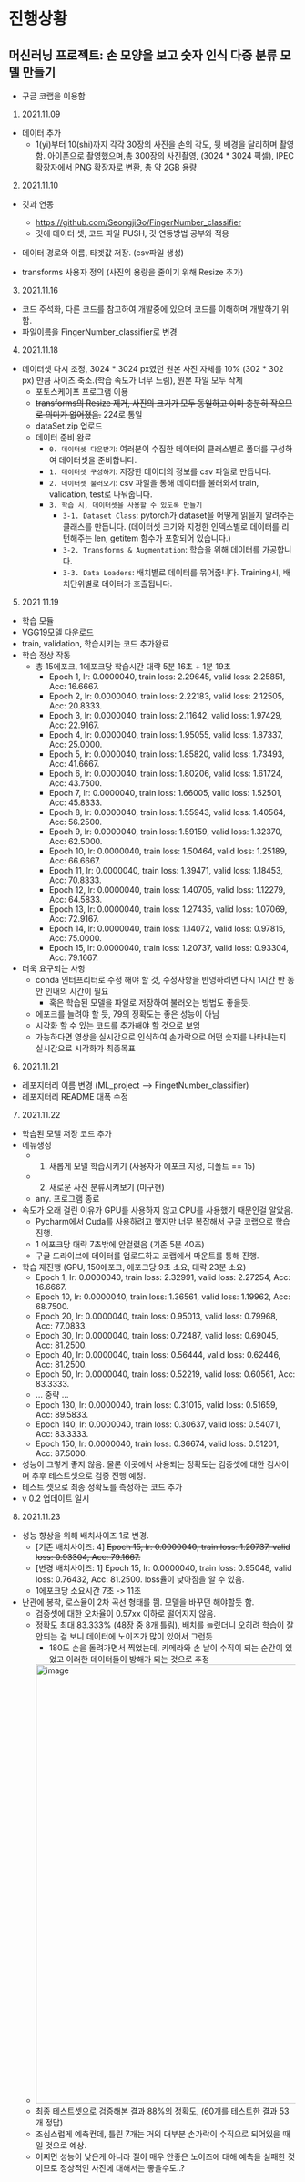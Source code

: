 # 진행상황
## 머신러닝 프로젝트: 손 모양을 보고 숫자 인식 다중 분류 모델 만들기
- 구글 코랩을 이용함

1. 2021.11.09
- 데이터 추가
    - 1(yi)부터 10(shi)까지 각각 30장의 사진을 손의 각도, 뒷 배경을 달리하며 촬영함. 아이폰으로 촬영했으며,총 300장의 사진촬영, (3024 * 3024 픽셀), IPEC확장자에서 PNG 확장자로 변환, 총 약 2GB 용량

2. 2021.11.10
- 깃과 연동
    - https://github.com/SeongjiGo/FingerNumber_classifier
    - 깃에 데이터 셋, 코드 파일 PUSH, 깃 연동방법 공부와 적용
- 데이터 경로와 이름, 타겟값 저장. (csv파일 생성)

- transforms 사용자 정의 (사진의 용량을 줄이기 위해 Resize 추가)

3. 2021.11.16
- 코드 주석화, 다른 코드를 참고하여 개발중에 있으며 코드를 이해하며 개발하기 위함.
- 파일이름을 FingerNumber_classifier로 변경

4. 2021.11.18
- 데이터셋 다시 조정, 3024 * 3024 px였던 원본 사진 자체를 10% (302 * 302 px) 만큼 사이즈 축소.(학습 속도가 너무 느림), 원본 파일 모두 삭제
    - 포토스케이프 프로그램 이용
    - ~~transforms의 Resize 제거, 사진의 크기가 모두 동일하고 이미 충분히 작으므로 의미가 없어졌음.~~ 224로 통일
    - dataSet.zip 업로드
    - 데이터 준비 완료
        - `0. 데이터셋 다운받기`: 여러분이 수집한 데이터의 클래스별로 폴더를 구성하여 데이터셋을 준비합니다.
        - `1. 데이터셋 구성하기`: 저장한 데이터의 정보를 csv 파일로 만듭니다.
        - `2. 데이터셋 불러오기`: csv 파일을 통해 데이터를 불러와서 train, validation, test로 나눠줍니다.
        - `3. 학습 시, 데이터셋을 사용할 수 있도록 만들기`
            - `3-1. Dataset Class`: pytorch가 dataset을 어떻게 읽을지 알려주는 클래스를 만듭니다. (데이터셋 크기와 지정한 인덱스별로 데이터를 리턴해주는 len, getitem 함수가 포함되어 있습니다.)
            - `3-2. Transforms & Augmentation`: 학습을 위해 데이터를 가공합니다.
            - `3-3. Data Loaders`: 배치별로 데이터를 묶어줍니다. Training시, 배치단위별로 데이터가 호출됩니다. 

5. 2021 11.19
- 학습 모듈
- VGG19모델 다운로드 
- train, validation, 학습시키는 코드 추가완료
- 학습 정상 작동
  - 총 15에포크, 1에포크당 학습시간 대략 5분 16초 + 1분 19초 
    - Epoch 1, lr: 0.0000040, train loss: 2.29645, valid loss: 2.25851, Acc: 16.6667.
    - Epoch 2, lr: 0.0000040, train loss: 2.22183, valid loss: 2.12505, Acc: 20.8333.
    - Epoch 3, lr: 0.0000040, train loss: 2.11642, valid loss: 1.97429, Acc: 22.9167.
    - Epoch 4, lr: 0.0000040, train loss: 1.95055, valid loss: 1.87337, Acc: 25.0000.
    - Epoch 5, lr: 0.0000040, train loss: 1.85820, valid loss: 1.73493, Acc: 41.6667.
    - Epoch 6, lr: 0.0000040, train loss: 1.80206, valid loss: 1.61724, Acc: 43.7500.
    - Epoch 7, lr: 0.0000040, train loss: 1.66005, valid loss: 1.52501, Acc: 45.8333.
    - Epoch 8, lr: 0.0000040, train loss: 1.55943, valid loss: 1.40564, Acc: 56.2500.
    - Epoch 9, lr: 0.0000040, train loss: 1.59159, valid loss: 1.32370, Acc: 62.5000.
    - Epoch 10, lr: 0.0000040, train loss: 1.50464, valid loss: 1.25189, Acc: 66.6667.
    - Epoch 11, lr: 0.0000040, train loss: 1.39471, valid loss: 1.18453, Acc: 70.8333.
    - Epoch 12, lr: 0.0000040, train loss: 1.40705, valid loss: 1.12279, Acc: 64.5833.
    - Epoch 13, lr: 0.0000040, train loss: 1.27435, valid loss: 1.07069, Acc: 72.9167.
    - Epoch 14, lr: 0.0000040, train loss: 1.14072, valid loss: 0.97815, Acc: 75.0000.
    - Epoch 15, lr: 0.0000040, train loss: 1.20737, valid loss: 0.93304, Acc: 79.1667.
- 더욱 요구되는 사항
  - conda 인터프리터로 수정 해야 할 것, 수정사항을 반영하려면 다시 1시간 반 동안 인내의 시간이 필요
    - 혹은 학습된 모델을 파일로 저장하여 불러오는 방법도 좋을듯.
  - 에포크를 늘려야 할 듯, 79의 정확도는 좋은 성능이 아님
  - 시각화 할 수 있는 코드를 추가해야 할 것으로 보임
  - 가능하다면 영상을 실시간으로 인식하여 손가락으로 어떤 숫자를 나타내는지 실시간으로 시각화가 최종목표

6. 2021.11.21
- 레포지터리 이름 변경 (ML_project --> FingetNumber_classifier)
- 레포지터리 README 대폭 수정

7. 2021.11.22
- 학습된 모델 저장 코드 추가
- 메뉴생성
  - 1. 새롭게 모델 학습시키기 (사용자가 에포크 지정, 디폴트 == 15)
  - 2. 새로운 사진 분류시켜보기 (미구현)
  - any. 프로그램 종료
- 속도가 오래 걸린 이유가 GPU를 사용하지 않고 CPU를 사용했기 때문인걸 알았음.
  - Pycharm에서 Cuda를 사용하려고 했지만 너무 복잡해서 구글 코랩으로 학습 진행.
  - 1 에포크당 대략 7초밖에 안걸렸음 (기존 5분 40초)
  - 구글 드라이브에 데이터를 업로드하고 코랩에서 마운트를 통해 진행.
- 학습 재진행 (GPU, 150에포크, 에포크당 9초 소요, 대략 23분 소요)
  - Epoch 1, lr: 0.0000040, train loss: 2.32991, valid loss: 2.27254, Acc: 16.6667.
  - Epoch 10, lr: 0.0000040, train loss: 1.36561, valid loss: 1.19962, Acc: 68.7500.
  - Epoch 20, lr: 0.0000040, train loss: 0.95013, valid loss: 0.79968, Acc: 77.0833.
  - Epoch 30, lr: 0.0000040, train loss: 0.72487, valid loss: 0.69045, Acc: 81.2500.
  - Epoch 40, lr: 0.0000040, train loss: 0.56444, valid loss: 0.62446, Acc: 81.2500.
  - Epoch 50, lr: 0.0000040, train loss: 0.52219, valid loss: 0.60561, Acc: 83.3333.
  - ... 중략 ...
  - Epoch 130, lr: 0.0000040, train loss: 0.31015, valid loss: 0.51659, Acc: 89.5833.
  - Epoch 140, lr: 0.0000040, train loss: 0.30637, valid loss: 0.54071, Acc: 83.3333.
  - Epoch 150, lr: 0.0000040, train loss: 0.36674, valid loss: 0.51201, Acc: 87.5000.
- 성능이 그렇게 좋지 않음. 물론 이곳에서 사용되는 정확도는 검증셋에 대한 검사이며 추후 테스트셋으로 검증 진행 예정.
- 테스트 셋으로 최종 정확도를 측정하는 코드 추가
- v 0.2 업데이트 일시

8. 2021.11.23
- 성능 향상을 위해 배치사이즈 1로 변경.
    - [기존 배치사이즈: 4] ~~Epoch 15, lr: 0.0000040, train loss: 1.20737, valid loss: 0.93304, Acc: 79.1667.~~
    - [변경 배치사이즈: 1] Epoch 15, lr: 0.0000040, train loss: 0.95048, valid loss: 0.76432, Acc: 81.2500. loss율이 낮아짐을 알 수 있음.
    - 1에포크당 소요시간 7초 -> 11초 
- 난관에 봉착, 로스율이 2차 곡선 형태를 띔. 모델을 바꾸던 해야할듯 함. 
    - 검증셋에 대한 오차율이 0.57xx 이하로 떨어지지 않음.
    - 정확도 최대 83.333% (48장 중 8개 틀림), 배치를 늘렸더니 오히려 학습이 잘 안되는 걸 보니 데이터에 노이즈가 많이 있어서 그런듯
        - 180도 손을 돌려가면서 찍었는데, 카메라와 손 날이 수직이 되는 순간이 있었고 이러한 데이터들이 방해가 되는 것으로 추정
    - <img width="770" alt="image" src="https://user-images.githubusercontent.com/46768743/142973490-b51548e9-d964-4556-b438-a52d4d7e56f5.png">
    - 최종 테스트셋으로 검증해본 결과 88%의 정확도, (60개를 테스트한 결과 53개 정답)
    - 조심스럽게 예측컨데, 틀린 7개는 거의 대부분 손가락이 수직으로 되어있을 때일 것으로 예상.
    - 어쩌면 성능이 낮은게 아니라 질이 매우 안좋은 노이즈에 대해 예측을 실패한 것이므로 정상적인 사진에 대해서는 좋을수도..?
